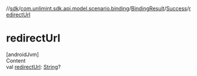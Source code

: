 //[sdk](../../../../index.md)/[com.unlimint.sdk.api.model.scenario.binding](../../index.md)/[BindingResult](../index.md)/[Success](index.md)/[redirectUrl](redirect-url.md)



# redirectUrl  
[androidJvm]  
Content  
val [redirectUrl](redirect-url.md): [String](https://kotlinlang.org/api/latest/jvm/stdlib/kotlin/-string/index.html)?  



